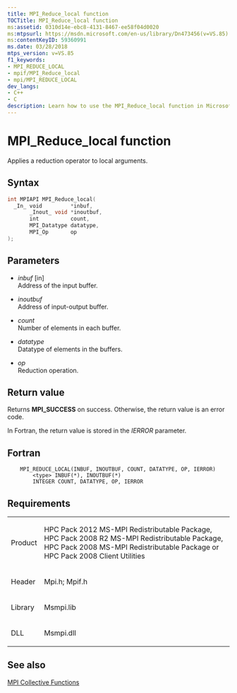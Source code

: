 ```yaml
---
title: MPI_Reduce_local function
TOCTitle: MPI_Reduce_local function
ms:assetid: 0310d14e-ebc8-4131-8467-ee58f04d0020
ms:mtpsurl: https://msdn.microsoft.com/en-us/library/Dn473456(v=VS.85)
ms:contentKeyID: 59360991
ms.date: 03/28/2018
mtps_version: v=VS.85
f1_keywords:
- MPI_REDUCE_LOCAL
- mpif/MPI_Reduce_local
- mpi/MPI_REDUCE_LOCAL
dev_langs:
- C++
- C
description: Learn how to use the MPI_Reduce_local function in Microsoft's HPC Pack. Understand syntax, parameters, and return values for successful implementation.
---
```


# MPI\_Reduce\_local function

Applies a reduction operator to local arguments.

## Syntax

``` c++
int MPIAPI MPI_Reduce_local(
  _In_ void         *inbuf,
       _Inout_ void *inoutbuf,
       int          count,
       MPI_Datatype datatype,
       MPI_Op       op
);
```

## Parameters

  - *inbuf* \[in\]  
    Address of the input buffer.

  - *inoutbuf*  
    Address of input-output buffer.

  - *count*  
    Number of elements in each buffer.

  - *datatype*  
    Datatype of elements in the buffers.

  - *op*  
    Reduction operation.

## Return value

Returns **MPI\_SUCCESS** on success. Otherwise, the return value is an error code.

In Fortran, the return value is stored in the *IERROR* parameter.

## Fortran

``` FORTRAN
    MPI_REDUCE_LOCAL(INBUF, INOUTBUF, COUNT, DATATYPE, OP, IERROR)
        <type> INBUF(*), INOUTBUF(*)
        INTEGER COUNT, DATATYPE, OP, IERROR
```

## Requirements

<table>
<colgroup>
<col/>
<col/>
</colgroup>
<tbody>
<tr class="odd">
<td><p>Product</p></td>
<td><p>HPC Pack 2012 MS-MPI Redistributable Package, HPC Pack 2008 R2 MS-MPI Redistributable Package, HPC Pack 2008 MS-MPI Redistributable Package or HPC Pack 2008 Client Utilities</p></td>
</tr>
<tr class="even">
<td><p>Header</p></td>
<td>Mpi.h;
Mpif.h</td>
</tr>
<tr class="odd">
<td><p>Library</p></td>
<td>Msmpi.lib</td>
</tr>
<tr class="even">
<td><p>DLL</p></td>
<td>Msmpi.dll</td>
</tr>
</tbody>
</table>


## See also

[MPI Collective Functions](mpi-collective-functions.md)

